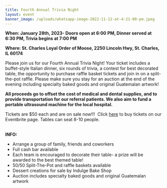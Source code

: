 ```yaml
---
title: Fourth Annual Trivia Night
layout: event
banner_image: /uploads/whatsapp-image-2022-11-12-at-4-21-00-pm.jpeg
---
```

**When: January 28th, 2023- Doors open at 6:00 PM, Dinner served at 6:30 PM, Trivia begins at 7:00 PM&nbsp;**

**Where: St. Charles Loyal Order of Moose, 2250 Lincoln Hwy, St. Charles, IL 60174**

Please join us for our Fourth Annual Trivia Night\! Your ticket includes a buffet-style Italian dinner, six rounds of trivia, a contest for best decorated table, the opportunity to purchase raffle basket tickets and join in on a split-the-pot raffle. Please make sure you stay for an auction at the end of the evening including specialty baked goods and original Guatemalan artwork\!&nbsp;

**All proceeds go to offset the cost of medical and dental supplies, and to provide transportation for our referral patients. We also aim to fund a portable ultrasound machine for the local hospital.&nbsp;**

Tickets are $50 each and are on sale now\!\!\!&nbsp; Click&nbsp;[here](https://www.eventbrite.com/e/healing-hands-medical-mission-4th-annual-trivia-night-tickets-481834669467?aff=ebdssbdestsearch) to buy tickets on our Eventbrite page. Tables can seat 8-10 people.&nbsp;<br>​​​​​​

**INFO:&nbsp;**

* Arrange a group of family, friends and coworkers&nbsp;
* Full cash bar available&nbsp;
* Each team is encouraged to decorate their table- a prize will be awarded to the best themed table\!&nbsp;
* 50/50 Split-The-Pot and raffle baskets available
* Dessert creations for sale by Indulge Bake Shop&nbsp;
* Auction includes specialty baked goods and original Guatemalan artwork

&nbsp;